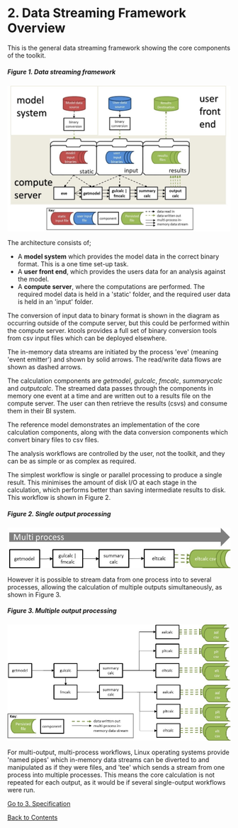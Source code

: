 # 2. Data Streaming Framework Overview

This is the general data streaming framework showing the core components of the toolkit.

##### Figure 1. Data streaming framework
![alt text](../img/framework.jpg "Data Streaming Framework")

The architecture consists of;

* A **model system** which provides the model data in the correct binary format.  This is a one time set-up task.
* A **user front end**, which provides the users data for an analysis against the model.
* A **compute server**, where the computations are performed. The required model data is held in a 'static' folder, and the required user data is held in an 'input' folder.

The conversion of input data to binary format is shown in the diagram as occurring outside of the compute server, but this could be performed within the compute server. ktools provides a full set of binary conversion tools from csv input files which can be deployed elsewhere.

The in-memory data streams are initiated by the process 'eve' (meaning 'event emitter') and shown by solid arrows. The read/write data flows are shown as dashed arrows. 

The calculation components are *getmodel*, *gulcalc*, *fmcalc*, *summarycalc* and *outputcalc*. The streamed data passes through the components in memory one event at a time and are written out to a results file on the compute server.  The user can then retrieve the results (csvs) and consume them in their BI system.

The reference model demonstrates an implementation of the core calculation components, along with the data conversion components which convert binary files to csv files. 

The analysis workflows are controlled by the user, not the toolkit, and they can be as simple or as complex as required.

The simplest workflow is single or parallel processing to produce a single result.  This minimises the amount of disk I/O at each stage in the calculation, which performs better than saving intermediate results to disk. This workflow is shown in Figure 2.

##### Figure 2. Single output processing
![alt text](../img/eltcalc.jpg "Single output processing")

However it is possible to stream data from one process into to several processes, allowing the calculation of multiple outputs simultaneously, as shown in Figure 3.

##### Figure 3. Multiple output processing
![alt text](../img/gulandfm.jpg "Multiple output processing")

For multi-output, multi-process workflows, Linux operating systems provide 'named pipes' which in-memory data streams can be diverted to and manipulated as if they were files, and 'tee' which sends a stream from one process into multiple processes.  This means the core calculation is not repeated for each output, as it would be if several single-output workflows were run. 

[Go to 3. Specification](Specification.md)

[Back to Contents](Contents.md)
